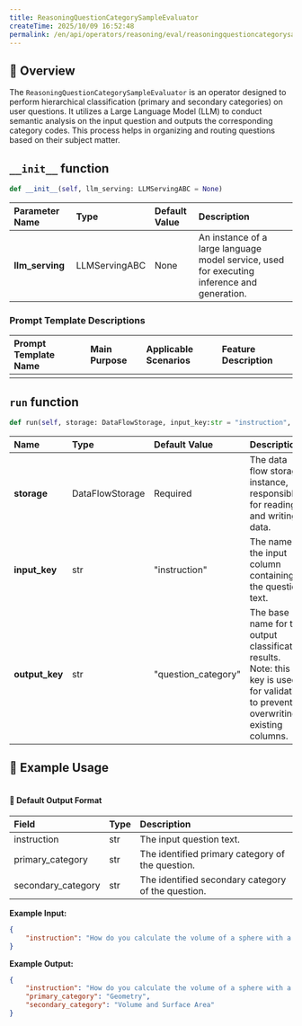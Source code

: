 ```yaml
---
title: ReasoningQuestionCategorySampleEvaluator
createTime: 2025/10/09 16:52:48
permalink: /en/api/operators/reasoning/eval/reasoningquestioncategorysampleevaluator/
---
```


## 📘 Overview

The `ReasoningQuestionCategorySampleEvaluator` is an operator designed to perform hierarchical classification (primary and secondary categories) on user questions. It utilizes a Large Language Model (LLM) to conduct semantic analysis on the input question and outputs the corresponding category codes. This process helps in organizing and routing questions based on their subject matter.

## `__init__` function

```python
def __init__(self, llm_serving: LLMServingABC = None)
```

| Parameter Name | Type | Default Value | Description |
| :--- | :--- | :--- | :--- |
| **llm_serving** | LLMServingABC | None | An instance of a large language model service, used for executing inference and generation. |

### Prompt Template Descriptions

| Prompt Template Name | Main Purpose | Applicable Scenarios | Feature Description |
| :--- | :--- | :--- | :--- |
| | | | |

## `run` function

```python
def run(self, storage: DataFlowStorage, input_key:str = "instruction", output_key:str="question_category")
```

| Name | Type | Default Value | Description |
| :--- | :--- | :--- | :--- |
| **storage** | DataFlowStorage | Required | The data flow storage instance, responsible for reading and writing data. |
| **input_key** | str | "instruction" | The name of the input column containing the question text. |
| **output_key** | str | "question_category" | The base name for the output classification results. Note: this key is used for validation to prevent overwriting existing columns. |

## 🧠 Example Usage

```python

```

#### 🧾 Default Output Format

| Field | Type | Description |
| :--- | :--- | :--- |
| instruction | str | The input question text. |
| primary_category | str | The identified primary category of the question. |
| secondary_category | str | The identified secondary category of the question. |

**Example Input:**

```json
{
    "instruction": "How do you calculate the volume of a sphere with a radius of 5 units?"
}
```

**Example Output:**

```json
{
    "instruction": "How do you calculate the volume of a sphere with a radius of 5 units?",
    "primary_category": "Geometry",
    "secondary_category": "Volume and Surface Area"
}
```
